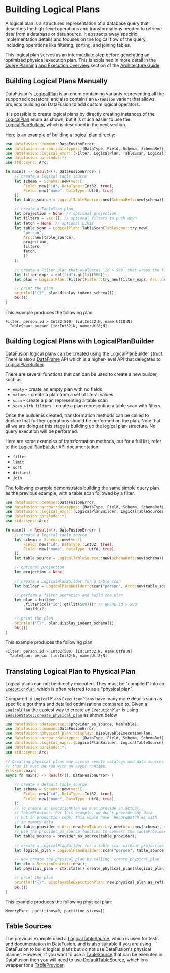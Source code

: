<!---
  Licensed to the Apache Software Foundation (ASF) under one
  or more contributor license agreements.  See the NOTICE file
  distributed with this work for additional information
  regarding copyright ownership.  The ASF licenses this file
  to you under the Apache License, Version 2.0 (the
  "License"); you may not use this file except in compliance
  with the License.  You may obtain a copy of the License at

    http://www.apache.org/licenses/LICENSE-2.0

  Unless required by applicable law or agreed to in writing,
  software distributed under the License is distributed on an
  "AS IS" BASIS, WITHOUT WARRANTIES OR CONDITIONS OF ANY
  KIND, either express or implied.  See the License for the
  specific language governing permissions and limitations
  under the License.
-->

# Building Logical Plans

A logical plan is a structured representation of a database query that describes the high-level operations and
transformations needed to retrieve data from a database or data source. It abstracts away specific implementation
details and focuses on the logical flow of the query, including operations like filtering, sorting, and joining tables.

This logical plan serves as an intermediate step before generating an optimized physical execution plan. This is
explained in more detail in the [Query Planning and Execution Overview] section of the [Architecture Guide].

## Building Logical Plans Manually

DataFusion's [LogicalPlan] is an enum containing variants representing all the supported operators, and also
contains an `Extension` variant that allows projects building on DataFusion to add custom logical operators.

It is possible to create logical plans by directly creating instances of the [LogicalPlan] enum as shown, but it is
much easier to use the [LogicalPlanBuilder], which is described in the next section.

Here is an example of building a logical plan directly:

```rust
use datafusion::common::DataFusionError;
use datafusion::arrow::datatypes::{DataType, Field, Schema, SchemaRef};
use datafusion::logical_expr::{Filter, LogicalPlan, TableScan, LogicalTableSource};
use datafusion::prelude::*;
use std::sync::Arc;

fn main() -> Result<(), DataFusionError> {
    // create a logical table source
    let schema = Schema::new(vec![
        Field::new("id", DataType::Int32, true),
        Field::new("name", DataType::Utf8, true),
    ]);
    let table_source = LogicalTableSource::new(SchemaRef::new(schema));

    // create a TableScan plan
    let projection = None; // optional projection
    let filters = vec![]; // optional filters to push down
    let fetch = None; // optional LIMIT
    let table_scan = LogicalPlan::TableScan(TableScan::try_new(
        "person",
        Arc::new(table_source),
        projection,
        filters,
        fetch,
        )?
    );

    // create a Filter plan that evaluates `id > 500` that wraps the TableScan
    let filter_expr = col("id").gt(lit(500));
    let plan = LogicalPlan::Filter(Filter::try_new(filter_expr, Arc::new(table_scan)) ? );

    // print the plan
    println!("{}", plan.display_indent_schema());
    Ok(())
}
```

This example produces the following plan:

```text
Filter: person.id > Int32(500) [id:Int32;N, name:Utf8;N]
  TableScan: person [id:Int32;N, name:Utf8;N]
```

## Building Logical Plans with LogicalPlanBuilder

DataFusion logical plans can be created using the [LogicalPlanBuilder] struct. There is also a [DataFrame] API which is
a higher-level API that delegates to [LogicalPlanBuilder].

There are several functions that can can be used to create a new builder, such as

- `empty` - create an empty plan with no fields
- `values` - create a plan from a set of literal values
- `scan` - create a plan representing a table scan
- `scan_with_filters` - create a plan representing a table scan with filters

Once the builder is created, transformation methods can be called to declare that further operations should be
performed on the plan. Note that all we are doing at this stage is building up the logical plan structure. No query
execution will be performed.

Here are some examples of transformation methods, but for a full list, refer to the [LogicalPlanBuilder] API documentation.

- `filter`
- `limit`
- `sort`
- `distinct`
- `join`

The following example demonstrates building the same simple query plan as the previous example, with a table scan followed by a filter.

<!-- source for this example is in datafusion_docs::library_logical_plan::plan_builder_1 -->

```rust
use datafusion::common::DataFusionError;
use datafusion::arrow::datatypes::{DataType, Field, Schema, SchemaRef};
use datafusion::logical_expr::{LogicalPlanBuilder, LogicalTableSource};
use datafusion::prelude::*;
use std::sync::Arc;

fn main() -> Result<(), DataFusionError> {
    // create a logical table source
    let schema = Schema::new(vec![
        Field::new("id", DataType::Int32, true),
        Field::new("name", DataType::Utf8, true),
    ]);
    let table_source = LogicalTableSource::new(SchemaRef::new(schema));

    // optional projection
    let projection = None;

    // create a LogicalPlanBuilder for a table scan
    let builder = LogicalPlanBuilder::scan("person", Arc::new(table_source), projection)?;

    // perform a filter operation and build the plan
    let plan = builder
        .filter(col("id").gt(lit(500)))? // WHERE id > 500
        .build()?;

    // print the plan
    println!("{}", plan.display_indent_schema());
    Ok(())
}
```

This example produces the following plan:

```text
Filter: person.id > Int32(500) [id:Int32;N, name:Utf8;N]
  TableScan: person [id:Int32;N, name:Utf8;N]
```

## Translating Logical Plan to Physical Plan

Logical plans can not be directly executed. They must be "compiled" into an
[`ExecutionPlan`], which is often referred to as a "physical plan".

Compared to `LogicalPlan`s `ExecutionPlans` have many more details such as
specific algorithms and detailed optimizations compared to. Given a
`LogicalPlan` the easiest way to create an `ExecutionPlan` is using
[`SessionState::create_physical_plan`] as shown below

```rust
use datafusion::datasource::{provider_as_source, MemTable};
use datafusion::common::DataFusionError;
use datafusion::physical_plan::display::DisplayableExecutionPlan;
use datafusion::arrow::datatypes::{DataType, Field, Schema, SchemaRef};
use datafusion::logical_expr::{LogicalPlanBuilder, LogicalTableSource};
use datafusion::prelude::*;
use std::sync::Arc;

// Creating physical plans may access remote catalogs and data sources
// thus it must be run with an async runtime.
#[tokio::main]
async fn main() -> Result<(), DataFusionError> {

    // create a default table source
    let schema = Schema::new(vec![
        Field::new("id", DataType::Int32, true),
        Field::new("name", DataType::Utf8, true),
    ]);
    // To create an ExecutionPlan we must provide an actual
    // TableProvider. For this example, we don't provide any data
    // but in production code, this would have `RecordBatch`es with
    // in memory data
    let table_provider = Arc::new(MemTable::try_new(Arc::new(schema), vec![])?);
    // Use the provider_as_source function to convert the TableProvider to a table source
    let table_source = provider_as_source(table_provider);

    // create a LogicalPlanBuilder for a table scan without projection or filters
    let logical_plan = LogicalPlanBuilder::scan("person", table_source, None)?.build()?;

    // Now create the physical plan by calling `create_physical_plan`
    let ctx = SessionContext::new();
    let physical_plan = ctx.state().create_physical_plan(&logical_plan).await?;

    // print the plan
    println!("{}", DisplayableExecutionPlan::new(physical_plan.as_ref()).indent(true));
    Ok(())
}
```

This example produces the following physical plan:

```text
MemoryExec: partitions=0, partition_sizes=[]
```

## Table Sources

The previous example used a [LogicalTableSource], which is used for tests and documentation in DataFusion, and is also
suitable if you are using DataFusion to build logical plans but do not use DataFusion's physical planner. However, if you
want to use a [TableSource] that can be executed in DataFusion then you will need to use [DefaultTableSource], which is a
wrapper for a [TableProvider].

[query planning and execution overview]: https://docs.rs/datafusion/latest/datafusion/index.html#query-planning-and-execution-overview
[architecture guide]: https://docs.rs/datafusion/latest/datafusion/index.html#architecture
[logicalplan]: https://docs.rs/datafusion-expr/latest/datafusion_expr/logical_plan/enum.LogicalPlan.html
[logicalplanbuilder]: https://docs.rs/datafusion-expr/latest/datafusion_expr/logical_plan/builder/struct.LogicalPlanBuilder.html
[dataframe]: using-the-dataframe-api.md
[logicaltablesource]: https://docs.rs/datafusion-expr/latest/datafusion_expr/logical_plan/builder/struct.LogicalTableSource.html
[defaulttablesource]: https://docs.rs/datafusion/latest/datafusion/datasource/default_table_source/struct.DefaultTableSource.html
[tableprovider]: https://docs.rs/datafusion/latest/datafusion/datasource/provider/trait.TableProvider.html
[tablesource]: https://docs.rs/datafusion-expr/latest/datafusion_expr/trait.TableSource.html
[`executionplan`]: https://docs.rs/datafusion/latest/datafusion/physical_plan/trait.ExecutionPlan.html
[`sessionstate::create_physical_plan`]: https://docs.rs/datafusion/latest/datafusion/execution/session_state/struct.SessionState.html#method.create_physical_plan
